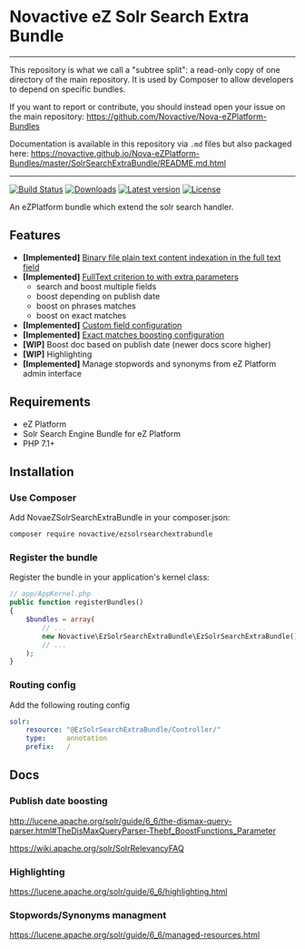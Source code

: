 # Novactive eZ Solr Search Extra Bundle

----

This repository is what we call a "subtree split": a read-only copy of one directory of the main repository. 
It is used by Composer to allow developers to depend on specific bundles.

If you want to report or contribute, you should instead open your issue on the main repository: https://github.com/Novactive/Nova-eZPlatform-Bundles

Documentation is available in this repository via `.md` files but also packaged here: https://novactive.github.io/Nova-eZPlatform-Bundles/master/SolrSearchExtraBundle/README.md.html

----

[![Build Status](https://img.shields.io/travis/Novactive/NovaeZSolrSearchExtraBundle.svg?style=flat-square&branch=develop-ezplatform)](https://travis-ci.org/Novactive/NovaeZSolrSearchExtraBundle)
[![Downloads](https://img.shields.io/packagist/dt/novactive/ezsolrsearchextrabundle.svg?style=flat-square)](https://packagist.org/packages/novactive/ezsolrsearchextrabundle)
[![Latest version](https://img.shields.io/github/release/Novactive/NovaeZSolrSearchExtraBundle.svg?style=flat-square)](https://github.com/Novactive/NovaeZSolrSearchExtraBundle/releases)
[![License](https://img.shields.io/packagist/l/novactive/ezsolrsearchextrabundle.svg?style=flat-square)](LICENSE)

An eZPlatform bundle which extend the solr search handler.
 
## Features

- **[Implemented]** [Binary file plain text content indexation in the full text field](./doc/file_indexation.md)
- **[Implemented]** [FullText criterion to with extra parameters](./doc/fulltext_criterion.md)
    - search and boost multiple fields
    - boost depending on publish date
    - boost on phrases matches
    - boost on exact matches
- **[Implemented]** [Custom field configuration](./doc/custom_fields.md)
- **[Implemented]** [Exact matches boosting configuration](./doc/custom_meta_fields.md)
- **[WIP]** Boost doc based on publish date (newer docs score higher)
- **[WIP]** Highlighting 
- **[Implemented]** Manage stopwords and synonyms from eZ Platform admin interface

## Requirements

- eZ Platform
- Solr Search Engine Bundle for eZ Platform
- PHP 7.1+

## Installation

### Use Composer

Add NovaeZSolrSearchExtraBundle in your composer.json:

```bash
composer require novactive/ezsolrsearchextrabundle
```

### Register the bundle

Register the bundle in your application's kernel class:

```php
// app/AppKernel.php
public function registerBundles()
{
    $bundles = array(
        // ...
        new Novactive\EzSolrSearchExtraBundle\EzSolrSearchExtraBundle(),
        // ...
    );
}
```

### Routing config

Add the following routing config

```yaml
solr:
    resource: "@EzSolrSearchExtraBundle/Controller/"
    type:     annotation
    prefix:   /
```

## Docs
### Publish date boosting
http://lucene.apache.org/solr/guide/6_6/the-dismax-query-parser.html#TheDisMaxQueryParser-Thebf_BoostFunctions_Parameter

https://wiki.apache.org/solr/SolrRelevancyFAQ

### Highlighting
https://lucene.apache.org/solr/guide/6_6/highlighting.html

### Stopwords/Synonyms managment
https://lucene.apache.org/solr/guide/6_6/managed-resources.html
